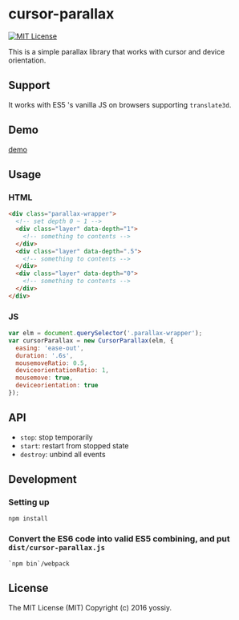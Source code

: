 # cursor-parallax

[![MIT License][license-image]][license-url]

This is a simple parallax library that works with cursor and device orientation.

## Support
It works with ES5 's vanilla JS on browsers supporting `translate3d`.

## Demo
[demo](https://yossiy.github.io/cursor-parallax/test/)

## Usage

### HTML

```html
<div class="parallax-wrapper">
  <!-- set depth 0 ~ 1 -->
  <div class="layer" data-depth="1">
    <!-- something to contents -->
  </div>
  <div class="layer" data-depth=".5">
    <!-- something to contents -->
  </div>
  <div class="layer" data-depth="0">
    <!-- something to contents -->
  </div>
</div>
```

### JS

```javascript
var elm = document.querySelector('.parallax-wrapper');
var cursorParallax = new CursorParallax(elm, {
  easing: 'ease-out',
  duration: '.6s',
  mousemoveRatio: 0.5,
  deviceorientationRatio: 1,
  mousemove: true,
  deviceorientation: true
});
```
## API

- `stop`: stop temporarily
- `start`: restart from stopped state
- `destroy`: unbind all events

## Development

### Setting up
```
npm install
```

### Convert the ES6 code into valid ES5 combining, and put `dist/cursor-parallax.js`
```
`npm bin`/webpack
```

## License
The MIT License (MIT) Copyright (c) 2016 yossiy.


[license-image]:http://img.shields.io/badge/license-MIT-000000.svg?style=flat-square
[license-url]:LICENSE